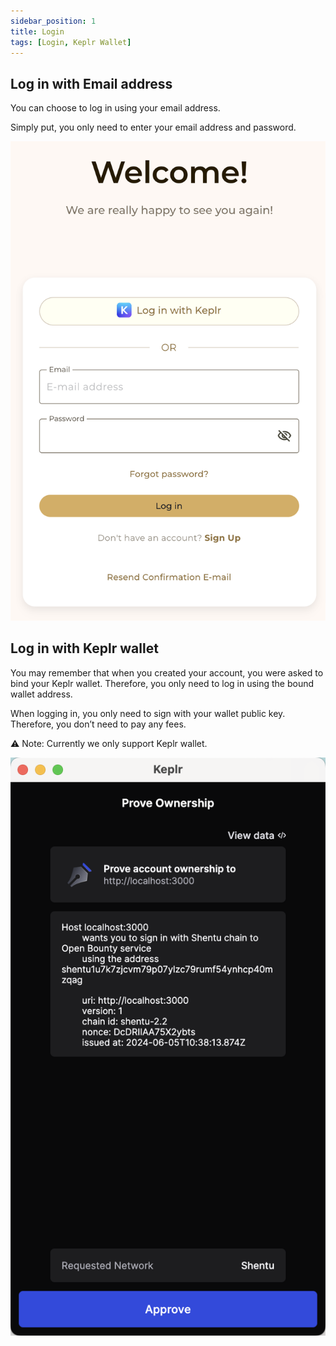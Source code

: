 ```yaml
---
sidebar_position: 1
title: Login
tags: [Login, Keplr Wallet]
---
```


## Log in with Email address
You can choose to log in using your email address.

Simply put, you only need to enter your email address and password.

![Log in with email address](img/login-0.png)

## Log in with Keplr wallet
You may remember that when you created your account, you were asked to bind your Keplr wallet. Therefore, you only need to log in using the bound wallet address.

When logging in, you only need to sign with your wallet public key. Therefore, you don’t need to pay any fees.

⚠️ Note: Currently we only support Keplr wallet.

![Log in with Keplr wallet](img/login-1.png)
